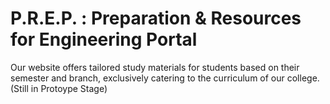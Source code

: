 # P.R.E.P. : Preparation & Resources for Engineering Portal
Our website offers tailored study materials for students based on their semester and branch, exclusively catering to the curriculum of our college.(Still in Protoype Stage)

